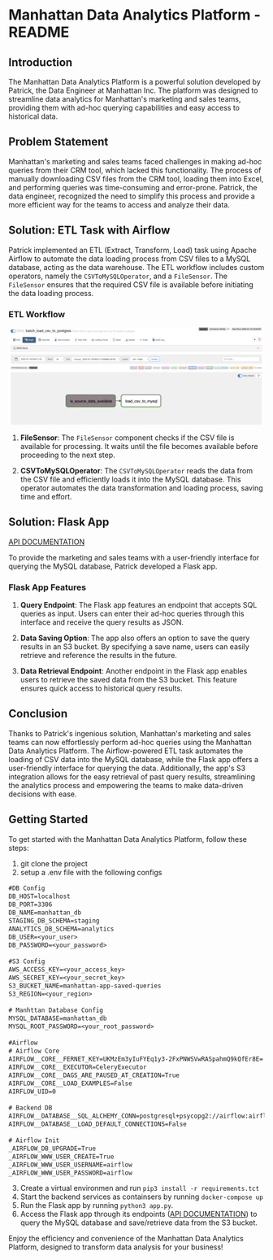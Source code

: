 # Manhattan Data Analytics Platform - README

## Introduction

The Manhattan Data Analytics Platform is a powerful solution developed by Patrick, the Data Engineer at Manhattan Inc. The platform was designed to streamline data analytics for Manhattan's marketing and sales teams, providing them with ad-hoc querying capabilities and easy access to historical data.

## Problem Statement

Manhattan's marketing and sales teams faced challenges in making ad-hoc queries from their CRM tool, which lacked this functionality. The process of manually downloading CSV files from the CRM tool, loading them into Excel, and performing queries was time-consuming and error-prone. Patrick, the data engineer, recognized the need to simplify this process and provide a more efficient way for the teams to access and analyze their data.

## Solution: ETL Task with Airflow

Patrick implemented an ETL (Extract, Transform, Load) task using Apache Airflow to automate the data loading process from CSV files to a MySQL database, acting as the data warehouse. The ETL workflow includes custom operators, namely the `CSVToMySQLOperator`, and a `FileSensor`. The `FileSensor` ensures that the required CSV file is available before initiating the data loading process.

### ETL Workflow

![Successful DAG RUN](./Successful_Dag_Run.png)

1. **FileSensor**: The `FileSensor` component checks if the CSV file is available for processing. It waits until the file becomes available before proceeding to the next step.

2. **CSVToMySQLOperator**: The `CSVToMySQLOperator` reads the data from the CSV file and efficiently loads it into the MySQL database. This operator automates the data transformation and loading process, saving time and effort.

## Solution: Flask App

[API DOCUMENTATION](https://documenter.getpostman.com/view/10629518/2s946ibrCP)

To provide the marketing and sales teams with a user-friendly interface for querying the MySQL database, Patrick developed a Flask app.

### Flask App Features

1. **Query Endpoint**: The Flask app features an endpoint that accepts SQL queries as input. Users can enter their ad-hoc queries through this interface and receive the query results as JSON.

2. **Data Saving Option**: The app also offers an option to save the query results in an S3 bucket. By specifying a save name, users can easily retrieve and reference the results in the future.

3. **Data Retrieval Endpoint**: Another endpoint in the Flask app enables users to retrieve the saved data from the S3 bucket. This feature ensures quick access to historical query results.

## Conclusion

Thanks to Patrick's ingenious solution, Manhattan's marketing and sales teams can now effortlessly perform ad-hoc queries using the Manhattan Data Analytics Platform. The Airflow-powered ETL task automates the loading of CSV data into the MySQL database, while the Flask app offers a user-friendly interface for querying the data. Additionally, the app's S3 integration allows for the easy retrieval of past query results, streamlining the analytics process and empowering the teams to make data-driven decisions with ease.

## Getting Started

To get started with the Manhattan Data Analytics Platform, follow these steps:
1. git clone the project
2. setup a .env file with the following configs
```angular2html
#DB Config
DB_HOST=localhost
DB_PORT=3306
DB_NAME=manhattan_db
STAGING_DB_SCHEMA=staging
ANALYTICS_DB_SCHEMA=analytics
DB_USER=<your_user>
DB_PASSWORD=<your_password>

#S3 Config
AWS_ACCESS_KEY=<your_access_key>
AWS_SECRET_KEY=<your_secret_key>
S3_BUCKET_NAME=manhattan-app-saved-queries
S3_REGION=<your_region>

# Manhttan Database Config
MYSQL_DATABASE=manhattan_db
MYSQL_ROOT_PASSWORD=<your_root_password>

#Airflow
# Airflow Core
AIRFLOW__CORE__FERNET_KEY=UKMzEm3yIuFYEq1y3-2FxPNWSVwRASpahmQ9kQfEr8E=
AIRFLOW__CORE__EXECUTOR=CeleryExecutor
AIRFLOW__CORE__DAGS_ARE_PAUSED_AT_CREATION=True
AIRFLOW__CORE__LOAD_EXAMPLES=False
AIRFLOW_UID=0

# Backend DB
AIRFLOW__DATABASE__SQL_ALCHEMY_CONN=postgresql+psycopg2://airflow:airflow@airflow_db/airflow
AIRFLOW__DATABASE__LOAD_DEFAULT_CONNECTIONS=False

# Airflow Init
_AIRFLOW_DB_UPGRADE=True
_AIRFLOW_WWW_USER_CREATE=True
_AIRFLOW_WWW_USER_USERNAME=airflow
_AIRFLOW_WWW_USER_PASSWORD=airflow
```
3. Create a virtual environmen and run `pip3 install -r requirements.tct`
4. Start the backend services as containsers by running `docker-compose up`
5. Run the Flask app by running `python3 app.py`.
6. Access the Flask app through its endpoints ([API DOCUMENTATION](https://documenter.getpostman.com/view/10629518/2s946ibrCP)) to query the MySQL database and save/retrieve data from the S3 bucket.

Enjoy the efficiency and convenience of the Manhattan Data Analytics Platform, designed to transform data analysis for your business!
